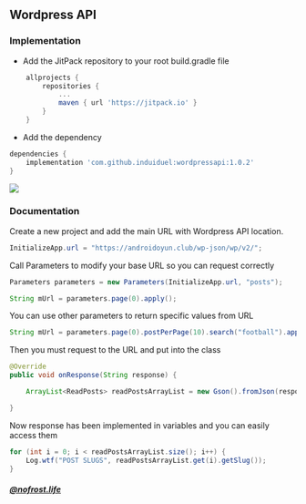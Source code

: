 ## Wordpress API
### Implementation
- Add the JitPack repository to your root build.gradle file

```gradle
	allprojects {
		repositories {
			...
			maven { url 'https://jitpack.io' }
		}
	}
```

- Add the dependency

```gradle
dependencies {
	implementation 'com.github.induiduel:wordpressapi:1.0.2'
}
```

[![](https://jitpack.io/v/induiduel/wordpressapi.svg)](https://jitpack.io/#induiduel/wordpressapi) 


### Documentation

Create a new project and  add the main URL with Wordpress API location.

```java
InitializeApp.url = "https://androidoyun.club/wp-json/wp/v2/";
```

Call Parameters to modify your base URL so you can request correctly

```java
Parameters parameters = new Parameters(InitializeApp.url, "posts");

String mUrl = parameters.page(0).apply();
```

You can use other parameters to return specific values from URL

```java
String mUrl = parameters.page(0).postPerPage(10).search("football").apply();
```

Then you must request to the URL and put into the class

```java
@Override
public void onResponse(String response) {

	ArrayList<ReadPosts> readPostsArrayList = new Gson().fromJson(response, new TypeToken<ArrayList<ReadPosts>>() {}.getType());

}
```
Now response has been implemented in variables and you can easily access them

```java
for (int i = 0; i < readPostsArrayList.size(); i++) {
	Log.wtf("POST SLUGS", readPostsArrayList.get(i).getSlug());
}
```


##### _[@nofrost.life](https://www.instagram.com/nofrost.life/)_
